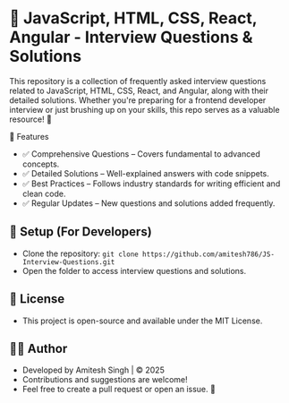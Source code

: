 # 📄 JavaScript, HTML, CSS, React, Angular - Interview Questions & Solutions
This repository is a collection of frequently asked interview questions related to JavaScript, HTML, CSS, React, and Angular, along with their detailed solutions. Whether you're preparing for a frontend developer interview or just brushing up on your skills, this repo serves as a valuable resource! 🚀

🔹 Features
- ✅ Comprehensive Questions – Covers fundamental to advanced concepts.
- ✅ Detailed Solutions – Well-explained answers with code snippets.
- ✅ Best Practices – Follows industry standards for writing efficient and clean code.
- ✅ Regular Updates – New questions and solutions added frequently.

## 🔧 Setup (For Developers)
- Clone the repository: `git clone https://github.com/amitesh786/JS-Interview-Questions.git`
- Open the folder to access interview questions and solutions.

## 📜 License
- This project is open-source and available under the MIT License.

## 👨‍💻 Author
- Developed by Amitesh Singh | © 2025
- Contributions and suggestions are welcome! 
- Feel free to create a pull request or open an issue. 🎯
